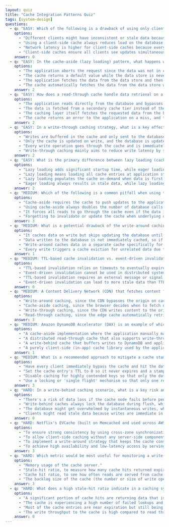 ```yaml
---
layout: quiz
title: "Cache Integration Patterns Quiz"
tags: [system-design]
questions:
  - q: "EASY: Which of the following is a drawback of using only client-side (local) caches compared to a distributed cache?"
    options:
      - "Different clients might have inconsistent or stale data because the cache isn't shared."
      - "Using a client-side cache always reduces load on the database more than a distributed cache would."
      - "Network latency is higher for client-side caches because every lookup goes over the network."
      - "Client-side caches ensure all clients see updates simultaneously without extra coordination."
    answer: 0
  - q: "EASY: In the cache-aside (lazy loading) pattern, what happens when an application encounters a cache miss?"
    options:
      - "The application aborts the request since the data was not in cache."
      - "The cache returns a default value while the data store is never accessed."
      - "The application fetches the data from the data store and then populates the cache with that data."
      - "The cache automatically fetches the data from the data store without involving the application."
    answer: 2
  - q: "EASY: How does a read-through cache handle data retrieval on a cache miss?"
    options:
      - "The application reads directly from the database and bypasses the cache entirely on a miss."
      - "The data is fetched from a secondary cache tier instead of the primary backing store."
      - "The caching layer itself fetches the requested data from the backing store and returns it, populating the cache."
      - "The cache returns an error to the application on a miss, and the application must retry later."
    answer: 2
  - q: "EASY: In a write-through caching strategy, what is a key effect on write operations?"
    options:
      - "Writes are buffered in the cache and only sent to the database after a delay."
      - "Only the cache is updated on write, and the database is updated on the next read."
      - "Every write operation goes through the cache and is immediately written to the backing store, ensuring cache and database remain in sync."
      - "Write-through caching mainly aims to reduce write latency by skipping database writes."
    answer: 2
  - q: "EASY: What is the primary difference between lazy loading (cache-aside) and eager loading (cache warming) in caching strategies?"
    options:
      - "Lazy loading adds significant startup time, while eager loading delays each request."
      - "Lazy loading means loading all cache entries at application start, eager loading means loading on first access."
      - "Lazy loading populates the cache on-demand when data is first requested, whereas eager loading pre-populates the cache ahead of time (such as on startup or prior to use)."
      - "Eager loading always results in stale data, while lazy loading guarantees fresh data."
    answer: 2
  - q: "MEDIUM: Which of the following is a common pitfall when using the cache-aside pattern?"
    options:
      - "Cache-aside requires the cache to push updates to the application on every write."
      - "Using cache-aside always doubles the number of database calls for each read."
      - "It forces all reads to go through the cache even if the data is already loaded in memory."
      - "Forgetting to invalidate or update the cache when underlying data changes, leading to stale data being served."
    answer: 3
  - q: "MEDIUM: What is a potential drawback of the write-around caching pattern?"
    options:
      - "It caches data on write but skips updating the database until later."
      - "Data written to the database is not immediately cached, so if the same data is read shortly after, it will miss the cache and hit the database (read amplification)."
      - "Write-around caches data in a separate cache specifically for write operations."
      - "Every write triggers a cache eviction for unrelated data due to write-around logic."
    answer: 1
  - q: "MEDIUM: TTL-based cache invalidation vs. event-driven invalidation – which statement correctly contrasts them?"
    options:
      - "TTL-based invalidation relies on timeouts to eventually expire entries (potentially serving stale data until expiry), whereas event-driven invalidation actively removes or updates cache entries when a data change is detected."
      - "Event-driven invalidation cannot be used in distributed systems due to coordination complexity."
      - "TTL-based invalidation requires an external message or signal to expire an entry."
      - "Event-driven invalidation can lead to more stale data than TTL-based because it waits for timeouts."
    answer: 0
  - q: "MEDIUM: A Content Delivery Network (CDN) that fetches content from the origin on a cache miss is an example of which caching strategy?"
    options:
      - "Write-around caching, since the CDN bypasses the origin on cache misses."
      - "Cache-aside caching, since the browser decides when to fetch new content."
      - "Write-through caching, since the CDN writes content to the origin on each request."
      - "Read-through caching, since the edge cache automatically retrieves the content from the origin when it isn't present."
    answer: 3
  - q: "MEDIUM: Amazon DynamoDB Accelerator (DAX) is an example of which type of caching integration pattern for database queries?"
    options:
      - "A cache-aside implementation where the application manually manages DynamoDB data caching."
      - "A distributed read-through cache that also supports write-through behavior to keep DynamoDB and cache synchronized."
      - "A write-behind cache that buffers writes to DynamoDB and applies them asynchronously."
      - "A purely client-side (in-app) cache library used by the application for DynamoDB queries."
    answer: 1
  - q: "MEDIUM: What is a recommended approach to mitigate a cache stampede (dog-pile effect) when many clients request the same item that just expired?"
    options:
      - "Have every client immediately bypass the cache and hit the database on expiration."
      - "Set the cache entry's TTL to 0 so it never expires and a stampede can't occur."
      - "Disable caching for highly contended keys so that only the database is used for those items."
      - "Use a locking or 'single flight' mechanism so that only one request recomputes or fetches the data while others wait, then all can use the refreshed cache entry."
    answer: 3
  - q: "HARD: In a write-behind caching scenario, what is a key risk and how can it be addressed?"
    options:
      - "There's a risk of data loss if the cache node fails before pending writes are flushed to the database. To address this, use measures like persistent write queues or cache replication to ensure durability of queued updates."
      - "Write-behind caches always lock the database during flush, which can be addressed by using a single-threaded database connection."
      - "The database might get overwhelmed by instantaneous writes, which is solved by completely skipping writes to the database."
      - "Clients might read stale data because writes are immediate in write-behind, which is resolved by adding a TTL to every cache entry."
    answer: 0
  - q: "HARD: Netflix's EVCache (built on Memcached and used across AWS regions) primarily replicates cached data across multiple zones for what benefit?"
    options:
      - "To ensure strong consistency by using cross-zone synchronization on every write."
      - "To allow client-side caching without any server-side component."
      - "To implement a write-around strategy that keeps the cache consistent with the database automatically."
      - "To achieve high availability and low-latency access by serving reads from multiple locations and providing redundancy if a node or zone goes down."
    answer: 3
  - q: "HARD: Which metric would be most useful for monitoring a write-behind cache's health in terms of pending writes to the database?"
    options:
      - "Memory usage of the cache server."
      - "Stale-hit ratio, to measure how many cache hits returned expired data."
      - "Cache hit ratio, to see how often reads are served from cache versus the database."
      - "The backlog size of the cache (the number or size of write operations waiting to be flushed to the database)."
    answer: 3
  - q: "HARD: What does a high stale-hit ratio indicate in a caching system's metrics?"
    options:
      - "A significant portion of cache hits are returning data that is outdated (stale), meaning the cache is serving content that has expired or is no longer fresh relative to the source."
      - "The cache is experiencing a high number of failed lookups and errors."
      - "Most of the cache entries are near expiration but still being served before refreshing."
      - "The write throughput to the cache is high compared to read throughput."
    answer: 0
---
```

